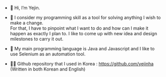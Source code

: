 - 👋 Hi, I’m Yejin. 

- 👀 I consider my programming skill as a tool for solving anything I wish to make a change.   
For that, I have to pinpoint what I want to do and how can I make it happen as exactly I plan to. 
I like to come up with new idea and design milestones to carry it out. 

- 🌱 My main programming language is Java and Javascript and I like to use Selenium as an automation tool. 

- 🤜🏻 Github repository that I used in Korea : https://github.com/yejinha  (Written in both Korean and English) 
